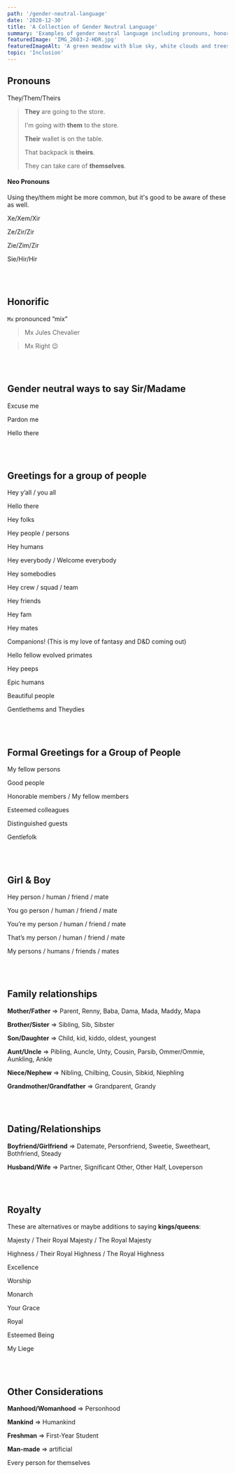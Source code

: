 ```yaml
---
path: '/gender-neutral-language'
date: '2020-12-30'
title: 'A Collection of Gender Neutral Language'
summary: 'Examples of gender neutral language including pronouns, honorifics, greetings, relationship titles and more.'
featuredImage: 'IMG_2603-2-HDR.jpg'
featuredImageAlt: 'A green meadow with blue sky, white clouds and trees in the distance.'
topic: 'Inclusion'
---
```


## Pronouns

They/Them/Theirs

> **They** are going to the store.
>
> I'm going with **them** to the store.
>
> **Their** wallet is on the table.
>
> That backpack is **theirs**.
>
> They can take care of **themselves**.

#### Neo Pronouns

Using they/them might be more common, but it's good to be aware of these as well.

Xe/Xem/Xir

Ze/Zir/Zir

Zie/Zim/Zir

Sie/Hir/Hir

<br>

<br>

## Honorific

`Mx` pronounced “mix”

> Mx Jules Chevalier

> Mx Right 😉

<br>

<br>

## Gender neutral ways to say Sir/Madame

Excuse me

Pardon me

Hello there

<br>

<br>

## Greetings for a group of people

Hey y’all / you all

Hello there

Hey folks

Hey people / persons

Hey humans

Hey everybody / Welcome everybody

Hey somebodies

Hey crew / squad / team

Hey friends

Hey fam

Hey mates

Companions! (This is my love of fantasy and D&D coming out)

Hello fellow evolved primates

Hey peeps

Epic humans

Beautiful people

Gentlethems and Theydies

<br>

<br>

## Formal Greetings for a Group of People

My fellow persons

Good people

Honorable members / My fellow members

Esteemed colleagues

Distinguished guests

Gentlefolk

<br>

<br>

## Girl & Boy

Hey person / human / friend / mate

You go person / human / friend / mate

You’re my person / human / friend / mate

That’s my person / human / friend / mate

My persons / humans / friends / mates

<br>

<br>

## Family relationships

**Mother/Father** => Parent, Renny, Baba, Dama, Mada, Maddy, Mapa

**Brother/Sister** => Sibling, Sib, Sibster

**Son/Daughter** => Child, kid, kiddo, oldest, youngest

**Aunt/Uncle** => Pibling, Auncle, Unty, Cousin, Parsib, Ommer/Ommie, Aunkling, Ankle

**Niece/Nephew** => Nibling, Chilbing, Cousin, Sibkid, Niephling

**Grandmother/Grandfather** => Grandparent, Grandy

<br>

<br>

## Dating/Relationships

**Boyfriend/Girlfriend** => Datemate, Personfriend, Sweetie, Sweetheart, Bothfriend, Steady

**Husband/Wife** => Partner, Significant Other, Other Half, Loveperson

<br>

<br>

## Royalty

These are alternatives or maybe additions to saying **kings/queens**:

Majesty / Their Royal Majesty / The Royal Majesty

Highness / Their Royal Highness / The Royal Highness

Excellence

Worship

Monarch

Your Grace

Royal

Esteemed Being

My Liege

<br>

<br>

## Other Considerations

**Manhood/Womanhood** => Personhood

**Mankind** => Humankind

**Freshman** => First-Year Student

**Man-made** => artificial

Every person for themselves
